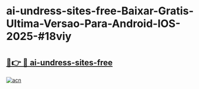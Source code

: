 # ai-undress-sites-free-Baixar-Gratis-Ultima-Versao-Para-Android-IOS-2025-#18viy

# <h2><a href="https://ainizakaria.my?title=ai-undress-sites-free&ref=24M">🔗👉 🔴 ai-undress-sites-free</a></h2>

[![acn](https://github.com/user-attachments/assets/0f9c940e-d8b0-45ae-aac7-cd30a18b3e1c)](https://ainizakaria.my?title=ai-undress-sites-free&ref=24M)

